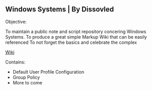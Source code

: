 ## Windows Systems | By Dissovled

Objective:

To maintain a public note and script repository concering Windows Systems.
To produce a great simple Markup Wiki that can be easily referenced
To not forget the basics and celebrate the complex

[Wiki](https://github.com/dissolves/windowssystems/wiki)

Contains:
* Default User Profile Configuration
* Group Policy
* More to come
